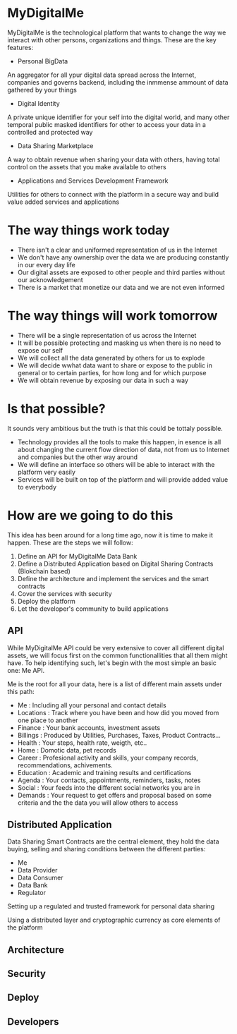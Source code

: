 # MyDigitalMe

MyDigitalMe is the technological platform that wants to change the way we interact with other persons, organizations and things. These are the key features:

* Personal BigData 

An aggregator for all ypur digital data spread across the Internet, companies and governs backend, including the inmmense ammount of data gathered by your things

* Digital Identity

A private unique identifier for your self into the digital world, and many other temporal public masked identifiers for other to access your data in a controlled and protected way

* Data Sharing Marketplace

A way to obtain revenue when sharing your data with others, having total control on the assets that you make available to others

* Applications and Services Development Framework 

Utilities for others to connect with the platform in a secure way and build value added services and applications

# The way things work today
* There isn't a clear and uniformed representation of us in the Internet
* We don't have any ownership over the data we are producing constantly in our every day life
* Our digital assets are exposed to other people and third parties without our acknowledgement
* There is a market that monetize our data and we are not even informed

# The way things will work tomorrow
* There will be a single representation of us across the Internet
* It will be possible protecting and masking us when there is no need to expose our self
* We will collect all the data generated by others for us to explode
* We will decide wwhat data want to share or expose to the public in general or to certain parties, for how long and for which purpose
* We will obtain revenue by exposing our data in such a way

# Is that possible?
It sounds very ambitious but the truth is that this could be tottaly possible.

- Technology provides all the tools to make this happen, in esence is all about changing the current flow direction of data, not from us to Internet and companies but the other way around
- We will define an interface so others will be able to interact with the platform very easily
- Services will be built on top of the platform and will provide added value to everybody

# How are we going to do this
This idea has been around for a long time ago, now it is time to make it happen. These are the steps we will follow:

 1. Define an API for MyDigitalMe Data Bank 
 2. Define a Distributed Application based on Digital Sharing Contracts (Blokchain based)
 2. Define the architecture and implement the services and the smart contracts
 3. Cover the services with security
 4. Deploy the platform
 5. Let the developer's community to build applications
 
## API
 While MyDigitalMe API could be very extensive to cover all different digital assets, we will focus first on the common functionallities that all them might have. To help identifying such, let's begin with the most simple an basic one: Me API.
 
 Me is the root for all your data, here is a list of different main assets under this path:

 
 - Me          : Including all your personal and contact details               
 - Locations   : Track where you have been and how did you moved from one place to another                                     
 - Finance     : Your bank accounts, investment assets                         
 - Billings    : Produced by Utilities, Purchases, Taxes, Product Contracts... 
 - Health      : Your steps, health rate, weigth, etc..                                                            
 - Home        : Domotic data, pet records                                                             
 - Career      : Profesional activity and skills, your company records, recommendations, achivements.
 - Education   : Academic and training results and certifications                                                             
 - Agenda      : Your contacts, appointments, reminders, tasks, notes
 - Social      : Your feeds into the different social networks you are in
 - Demands     : Your request to get offers and proposal based on some criteria and the the data you will allow others to access 
 
## Distributed Application
Data Sharing Smart Contracts are the central element, they hold the data buying, selling and sharing conditions between the different parties:

 - Me
 - Data Provider
 - Data Consumer
 - Data Bank
 - Regulator

Setting up a regulated and trusted framework for personal data sharing

Using a distributed layer and cryptographic currency as core elements of the platform

## Architecture
 
## Security
 
## Deploy
 
## Developers



